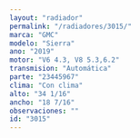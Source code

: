 ```yaml
---
layout: "radiador"
permalink: "/radiadores/3015/"
marca: "GMC"
modelo: "Sierra"
ano: "2019"
motor: "V6 4.3, V8 5.3,6.2"
transmision: "Automática"
parte: "23445967"
clima: "Con clima"
alto: "34 1/16"
ancho: "18 7/16"
observaciones: ""
id: "3015"
---
```


